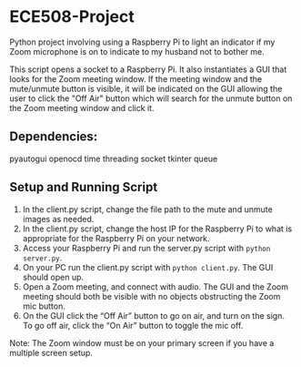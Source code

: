 # ECE508-Project
Python project involving using a Raspberry Pi to light an indicator if my Zoom microphone is on to indicate to my husband not to bother me.

This script opens a socket to a Raspberry Pi. It also instantiates a GUI that looks for the Zoom meeting window. If the meeting window and the mute/unmute button is visible, it will be indicated on the GUI allowing the user to click the "Off Air" button which will search for the unmute button on the Zoom meeting window and click it.

## Dependencies:
pyautogui
openocd
time
threading
socket
tkinter
queue

## Setup and Running Script
1. In the client.py script, change the file path to the mute and unmute images as needed.
2. In the client.py script, change the host IP for the Raspberry Pi to what is appropriate for the Raspberry Pi on your network.
3. Access your Raspberry Pi and run the server.py script with `python server.py`.
4. On your PC run the client.py script with `python client.py`. The GUI should open up.
5. Open a Zoom meeting, and connect with audio. The GUI and the Zoom meeting should both be visible with no objects obstructing the Zoom mic button.
6. On the GUI click the “Off Air” button to go on air, and turn on the sign. To go off air, click the “On Air” button to toggle the mic off.

Note: The Zoom window must be on your primary screen if you have a multiple screen setup.